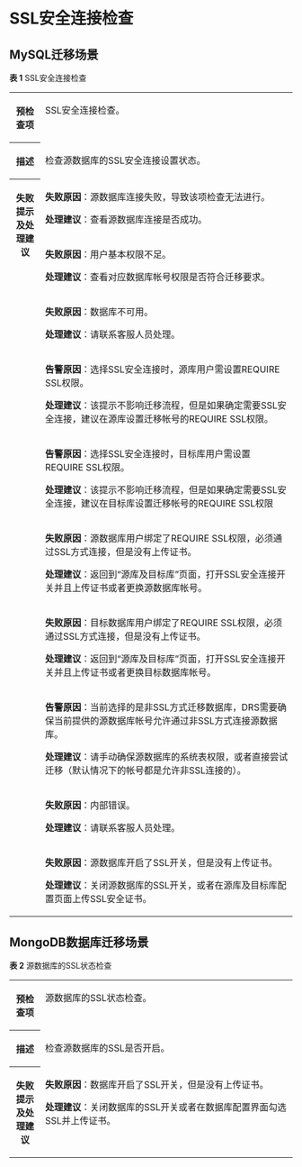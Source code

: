# SSL安全连接检查<a name="drs_11_0017"></a>

## MySQL迁移场景<a name="section17701049191516"></a>

**表 1**  SSL安全连接检查

<a name="table5112628104844"></a>
<table><tbody><tr id="row23611040104844"><th class="firstcol" valign="top" width="11%" id="mcps1.2.3.1.1"><p id="p33446093104844"><a name="p33446093104844"></a><a name="p33446093104844"></a><strong id="b32579387104844"><a name="b32579387104844"></a><a name="b32579387104844"></a>预检查项</strong></p>
</th>
<td class="cellrowborder" valign="top" width="89%" headers="mcps1.2.3.1.1 "><p id="p21684690104844"><a name="p21684690104844"></a><a name="p21684690104844"></a>SSL安全连接检查。</p>
</td>
</tr>
<tr id="row60944485104844"><th class="firstcol" valign="top" width="11%" id="mcps1.2.3.2.1"><p id="p37556256104844"><a name="p37556256104844"></a><a name="p37556256104844"></a><strong id="b2461985104844"><a name="b2461985104844"></a><a name="b2461985104844"></a>描述</strong></p>
</th>
<td class="cellrowborder" valign="top" width="89%" headers="mcps1.2.3.2.1 "><p id="p65203114104844"><a name="p65203114104844"></a><a name="p65203114104844"></a>检查源数据库的SSL安全连接设置状态。</p>
</td>
</tr>
<tr id="row49957115104844"><th class="firstcol" rowspan="10" valign="top" width="11%" id="mcps1.2.3.3.1"><p id="p19994475104844"><a name="p19994475104844"></a><a name="p19994475104844"></a><strong id="b45732548104844"><a name="b45732548104844"></a><a name="b45732548104844"></a>失败提示及<strong id="b14490151682817"><a name="b14490151682817"></a><a name="b14490151682817"></a>处理建议</strong></strong></p>
<p id="p547312923918"><a name="p547312923918"></a><a name="p547312923918"></a></p>
</th>
<td class="cellrowborder" valign="top" width="89%" headers="mcps1.2.3.3.1 "><p id="p81193432816"><a name="p81193432816"></a><a name="p81193432816"></a><strong id="b146994160230"><a name="b146994160230"></a><a name="b146994160230"></a>失败原因</strong>：源数据库连接失败，导致该项检查无法进行。</p>
<p id="p5608853254"><a name="p5608853254"></a><a name="p5608853254"></a><strong id="b39059592324"><a name="b39059592324"></a><a name="b39059592324"></a>处理建议</strong>：查看源数据库连接是否成功。</p>
</td>
</tr>
<tr id="row48031612122617"><td class="cellrowborder" valign="top" headers="mcps1.2.3.3.1 "><p id="p158032012182619"><a name="p158032012182619"></a><a name="p158032012182619"></a><strong id="b410261442817"><a name="b410261442817"></a><a name="b410261442817"></a>失败原因</strong>：用户基本权限不足。</p>
<p id="p115927360289"><a name="p115927360289"></a><a name="p115927360289"></a><strong id="b31407211333"><a name="b31407211333"></a><a name="b31407211333"></a>处理建议</strong>：查看对应数据库帐号权限是否符合迁移要求。</p>
</td>
</tr>
<tr id="row2882415112614"><td class="cellrowborder" valign="top" headers="mcps1.2.3.3.1 "><p id="p288217157263"><a name="p288217157263"></a><a name="p288217157263"></a><strong id="b10430171518285"><a name="b10430171518285"></a><a name="b10430171518285"></a>失败原因</strong>：数据库不可用。</p>
<p id="p5322805285"><a name="p5322805285"></a><a name="p5322805285"></a><strong id="b1534384193314"><a name="b1534384193314"></a><a name="b1534384193314"></a>处理建议</strong>：请联系客服人员处理。</p>
</td>
</tr>
<tr id="row131011618142618"><td class="cellrowborder" valign="top" headers="mcps1.2.3.3.1 "><p id="p12101171882613"><a name="p12101171882613"></a><a name="p12101171882613"></a><strong id="b1868111610285"><a name="b1868111610285"></a><a name="b1868111610285"></a>告警原因</strong>：选择SSL安全连接时，源库用户需设置REQUIRE SSL权限。</p>
<p id="p569732722719"><a name="p569732722719"></a><a name="p569732722719"></a><strong id="b1698182510339"><a name="b1698182510339"></a><a name="b1698182510339"></a>处理建议</strong>：该提示不影响迁移流程，但是如果确定需要SSL安全连接，建议在源库设置迁移帐号的REQUIRE SSL权限。</p>
</td>
</tr>
<tr id="row445016206487"><td class="cellrowborder" valign="top" headers="mcps1.2.3.3.1 "><p id="p18231184804812"><a name="p18231184804812"></a><a name="p18231184804812"></a><strong id="b6765171185013"><a name="b6765171185013"></a><a name="b6765171185013"></a>告警原因</strong>：选择SSL安全连接时，目标库用户需设置REQUIRE SSL权限。</p>
<p id="p182311748164812"><a name="p182311748164812"></a><a name="p182311748164812"></a><strong id="b62801940205016"><a name="b62801940205016"></a><a name="b62801940205016"></a>处理建议</strong>：该提示不影响迁移流程，但是如果确定需要SSL安全连接，建议在目标库设置迁移帐号的REQUIRE SSL权限</p>
</td>
</tr>
<tr id="row6615172032614"><td class="cellrowborder" valign="top" headers="mcps1.2.3.3.1 "><p id="p383014622610"><a name="p383014622610"></a><a name="p383014622610"></a><strong id="b088431882814"><a name="b088431882814"></a><a name="b088431882814"></a>失败原因</strong>：源数据库用户绑定了REQUIRE SSL权限，必须通过SSL方式连接，但是没有上传证书。</p>
<p id="p13821203418275"><a name="p13821203418275"></a><a name="p13821203418275"></a><strong id="b848093310331"><a name="b848093310331"></a><a name="b848093310331"></a>处理建议</strong>：返回到<span class="uicontrol" id="uicontrol49093556112956"><a name="uicontrol49093556112956"></a><a name="uicontrol49093556112956"></a>“源库及目标库”</span>页面，打开SSL安全连接开关并且上传证书或者更换源数据库帐号。</p>
</td>
</tr>
<tr id="row484420785312"><td class="cellrowborder" valign="top" headers="mcps1.2.3.3.1 "><p id="p887518965315"><a name="p887518965315"></a><a name="p887518965315"></a><strong id="b8500121311536"><a name="b8500121311536"></a><a name="b8500121311536"></a>失败原因</strong>：目标数据库用户绑定了REQUIRE SSL权限，必须通过SSL方式连接，但是没有上传证书。</p>
<p id="p1887599125314"><a name="p1887599125314"></a><a name="p1887599125314"></a><strong id="b16187131616531"><a name="b16187131616531"></a><a name="b16187131616531"></a>处理建议</strong>：返回到“源库及目标库”页面，打开SSL安全连接开关并且上传证书或者更换目标数据库帐号。</p>
</td>
</tr>
<tr id="row14174945152611"><td class="cellrowborder" valign="top" headers="mcps1.2.3.3.1 "><p id="p0742113819227"><a name="p0742113819227"></a><a name="p0742113819227"></a><strong id="b594720122416"><a name="b594720122416"></a><a name="b594720122416"></a>告警原因</strong>：当前选择的是非SSL方式迁移数据库，DRS需要确保当前提供的源数据库帐号允许通过非SSL方式连接源数据库。</p>
<p id="p428895014222"><a name="p428895014222"></a><a name="p428895014222"></a><strong id="b1890672212242"><a name="b1890672212242"></a><a name="b1890672212242"></a>处理建议</strong>：请手动确保源数据库的系统表权限，或者直接尝试迁移（默认情况下的帐号都是允许非SSL连接的）。</p>
</td>
</tr>
<tr id="row53031256104844"><td class="cellrowborder" valign="top" headers="mcps1.2.3.3.1 "><p id="p42904582275"><a name="p42904582275"></a><a name="p42904582275"></a><strong id="b14119122552816"><a name="b14119122552816"></a><a name="b14119122552816"></a>失败原因</strong>：内部错误。</p>
<p id="p1193185852717"><a name="p1193185852717"></a><a name="p1193185852717"></a><strong id="b20651103816338"><a name="b20651103816338"></a><a name="b20651103816338"></a>处理建议</strong>：请联系客服人员处理。</p>
</td>
</tr>
<tr id="row1847319292394"><td class="cellrowborder" valign="top" headers="mcps1.2.3.3.1 "><p id="p33011335183915"><a name="p33011335183915"></a><a name="p33011335183915"></a><strong id="b43011635123915"><a name="b43011635123915"></a><a name="b43011635123915"></a>失败原因</strong>：源数据库开启了SSL开关，但是没有上传证书。</p>
<p id="p33011335163914"><a name="p33011335163914"></a><a name="p33011335163914"></a><strong id="b2980114663311"><a name="b2980114663311"></a><a name="b2980114663311"></a>处理建议</strong>：关闭源数据库的SSL开关，或者在源库及目标库配置页面上传SSL安全证书。</p>
</td>
</tr>
</tbody>
</table>

## MongoDB数据库迁移场景<a name="section191963424478"></a>

**表 2**  源数据库的SSL状态检查

<a name="table853017177447"></a>
<table><tbody><tr id="row1854591710447"><th class="firstcol" valign="top" width="11%" id="mcps1.2.3.1.1"><p id="p1356101713440"><a name="p1356101713440"></a><a name="p1356101713440"></a><strong id="b16561131710445"><a name="b16561131710445"></a><a name="b16561131710445"></a>预检查项</strong></p>
</th>
<td class="cellrowborder" valign="top" width="89%" headers="mcps1.2.3.1.1 "><p id="p13561917164412"><a name="p13561917164412"></a><a name="p13561917164412"></a><span class="keyword" id="keyword6190152234519"><a name="keyword6190152234519"></a><a name="keyword6190152234519"></a>源数据库的SSL状态</span>检查。</p>
</td>
</tr>
<tr id="row2057614176447"><th class="firstcol" valign="top" width="11%" id="mcps1.2.3.2.1"><p id="p18576517134410"><a name="p18576517134410"></a><a name="p18576517134410"></a><strong id="b2057611172444"><a name="b2057611172444"></a><a name="b2057611172444"></a>描述</strong></p>
</th>
<td class="cellrowborder" valign="top" width="89%" headers="mcps1.2.3.2.1 "><p id="p196081717204410"><a name="p196081717204410"></a><a name="p196081717204410"></a>检查源数据库的SSL是否开启。</p>
</td>
</tr>
<tr id="row56083173444"><th class="firstcol" valign="top" width="11%" id="mcps1.2.3.3.1"><p id="p06081617174412"><a name="p06081617174412"></a><a name="p06081617174412"></a><strong id="b1660821713443"><a name="b1660821713443"></a><a name="b1660821713443"></a>失败提示及<strong id="b117671048113514"><a name="b117671048113514"></a><a name="b117671048113514"></a>处理建议</strong></strong></p>
</th>
<td class="cellrowborder" valign="top" width="89%" headers="mcps1.2.3.3.1 "><p id="p062301714444"><a name="p062301714444"></a><a name="p062301714444"></a><strong id="b1990511401232"><a name="b1990511401232"></a><a name="b1990511401232"></a>失败原因</strong>：数据库开启了SSL开关，但是没有上传证书。</p>
<p id="p2084215421831"><a name="p2084215421831"></a><a name="p2084215421831"></a><strong id="b1642212111403"><a name="b1642212111403"></a><a name="b1642212111403"></a>处理建议</strong>：关闭数据库的SSL开关或者在数据库配置界面勾选SSL并上传证书。</p>
</td>
</tr>
</tbody>
</table>

